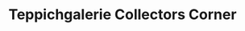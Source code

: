 ---
title: "Teppichgalerie Collectors Corner"
url: /wetzikon/teppichgalerie-collectors-corner/
shop: Raumausstattung
---
